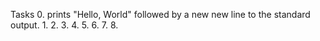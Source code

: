 Tasks
0. prints "Hello, World" followed by a new new line to the standard output.
1.
2.
3.
4.
5.
6.
7.
8.

